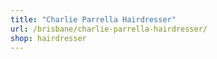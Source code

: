 ```yaml
---
title: "Charlie Parrella Hairdresser"
url: /brisbane/charlie-parrella-hairdresser/
shop: hairdresser
---
```

